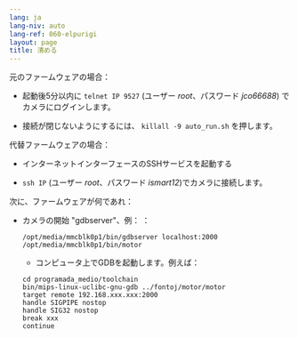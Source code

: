 ```yaml
---
lang: ja
lang-niv: auto
lang-ref: 060-elpurigi
layout: page
title: 清める
---
```


元のファームウェアの場合：

* 起動後5分以内に `telnet IP 9527` (ユーザー _root_、パスワード _jco66688_) でカメラにログインします。


* 接続が閉じないようにするには、 `killall -9 auto_run.sh` を押します。



代替ファームウェアの場合：

* インターネットインターフェースのSSHサービスを起動する


*  `ssh IP` (ユーザー _root_、パスワード _ismart12_)でカメラに接続します。



次に、ファームウェアが何であれ：

* カメラの開始 "gdbserver"、例： ：  


     `/opt/media/mmcblk0p1/bin/gdbserver localhost:2000 /opt/media/mmcblk0p1/bin/motor`  
  *  コンピュータ上でGDBを起動します。例えば： 

    ```
    cd programada_medio/toolchain
    bin/mips-linux-uclibc-gnu-gdb ../fontoj/motor/motor 
    target remote 192.168.xxx.xxx:2000
    handle SIGPIPE nostop
    handle SIG32 nostop
    break xxx
    continue 
    ```  



